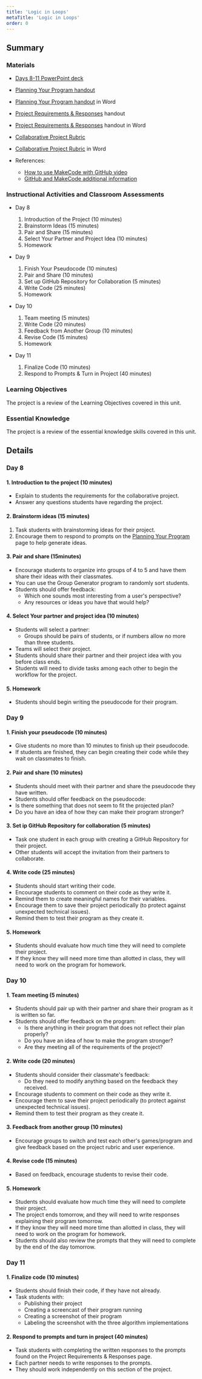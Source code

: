 ```yaml
---
title: 'Logic in Loops'
metaTitle: 'Logic in Loops'
order: 0
---
```


## Summary

### Materials

* [Days 8-11 PowerPoint deck]()
* [Planning Your Program handout]()
* [Planning Your Program handout]() in Word
* [Project Requirements & Responses]() handout
* [Project Requirements & Responses]() handout in Word
* [Collaborative Project Rubric]()
* [Collaborative Project Rubric]() in Word

* References:
    * [How to use MakeCode with GitHub video]()
    * [GitHub and MakeCode additional information]()

### Instructional Activities and Classroom Assessments

* Day 8 
    1. Introduction of the Project (10 minutes)
    2. Brainstorm Ideas (15 minutes)
    3. Pair and Share (15 minutes)
    4. Select Your Partner and Project Idea (10 minutes)
    5. Homework

* Day 9 
    1. Finish Your Pseudocode (10 minutes)
    2. Pair and Share (10 minutes)
    3. Set up GitHub Repository for Collaboration (5 minutes)
    4. Write Code (25 minutes)
    5. Homework

* Day 10 
    1. Team meeting (5 minutes)
    2. Write Code (20 minutes)
    3. Feedback from Another Group (10 minutes)
    4. Revise Code (15 minutes)
    5. Homework

* Day 11
    1. Finalize Code (10 minutes)
    2. Respond to Prompts & Turn in Project (40 minutes)

### Learning Objectives

The project is a review of the Learning Objectives covered in this unit.

### Essential Knowledge 

The project is a review of the essential knowledge skills covered in this unit.

## Details

### Day 8 

#### 1. Introduction to the project (10 minutes) 

* Explain to students the requirements for the collaborative project.
* Answer any questions students have regarding the project.

#### 2. Brainstorm ideas (15 minutes) 

1. Task students with brainstorming ideas for their project.
2. Encourage them to respond to prompts on the [Planning Your Program]() page to help generate ideas.

#### 3. Pair and share (15minutes)

* Encourage students to organize into groups of 4 to 5 and have them share their ideas with their classmates.
* You can use the Group Generator program to randomly sort students.
* Students should offer feedback:
    * Which one sounds most interesting from a user's perspective?
    * Any resources or ideas you have that would help?

#### 4. Select Your partner and project idea (10 minutes)

* Students will select a partner:
    * Groups should be pairs of students, or if numbers allow no more than three students.
* Teams will select their project.
* Students should share their partner and their project idea with you before class ends.
* Students will need to divide tasks among each other to begin the workflow for the project.

#### 5. Homework

* Students should begin writing the pseudocode for their program.

### Day 9

#### 1. Finish your pseudocode (10 minutes)

* Give students no more than 10 minutes to finish up their pseudocode.
* If students are finished, they can begin creating their code while they wait on classmates to finish.

#### 2. Pair and share (10 minutes)

* Students should meet with their partner and share the pseudocode they have written.
* Students should offer feedback on the pseudocode:
* Is there something that does not seem to fit the projected plan?
* Do you have an idea of how they can make their program stronger?

#### 3. Set ip GitHub Repository for collaboration (5 minutes)

* Task one student in each group with creating a GitHub Repository for their project.
* Other students will accept the invitation from their partners to collaborate.

#### 4. Write code (25 minutes)

* Students should start writing their code.
* Encourage students to comment on their code as they write it.
* Remind them to create meaningful names for their variables.
* Encourage them to save their project periodically (to protect against unexpected technical issues).
* Remind them to test their program as they create it.

#### 5. Homework

* Students should evaluate how much time they will need to complete their project.
* If they know they will need more time than allotted in class, they will need to work on the program for homework.

### Day 10 

#### 1. Team meeting (5 minutes) 

* Students should pair up with their partner and share their program as it is written so far.
* Students should offer feedback on the program:
    * Is there anything in their program that does not reflect their plan properly?
    * Do you have an idea of how to make the program stronger?
    * Are they meeting all of the requirements of the project?

#### 2. Write code (20 minutes)

* Students should consider their classmate's feedback:
    * Do they need to modify anything based on the feedback they received.
* Encourage students to comment on their code as they write it.
* Encourage them to save their project periodically (to protect against unexpected technical issues).
* Remind them to test their program as they create it.

#### 3. Feedback from another group (10 minutes)

* Encourage groups to switch and test each other's games/program and give feedback based on the project rubric and user experience.

#### 4. Revise code (15 minutes)

* Based on feedback, encourage students to revise their code. 

#### 5. Homework 

* Students should evaluate how much time they will need to complete their project.
* The project ends tomorrow, and they will need to write responses explaining their program tomorrow.
* If they know they will need more time than allotted in class, they will need to work on the program for homework.
* Students should also review the prompts that they will need to complete by the end of the day tomorrow.

### Day 11

#### 1. Finalize code (10 minutes) 

* Students should finish their code, if they have not already.
* Task students with:
    * Publishing their project
    * Creating a screencast of their program running
    * Creating a screenshot of their program
    * Labeling the screenshot with the three algorithm implementations

#### 2. Respond to prompts and turn in project (40 minutes)

* Task students with completing the written responses to the prompts found on the Project Requirements & Responses page.
* Each partner needs to write responses to the prompts.
* They should work independently on this section of the project.